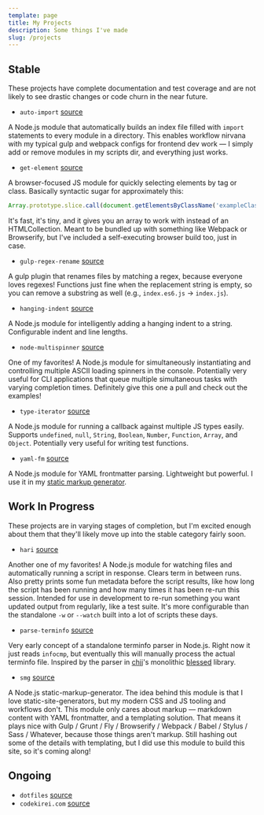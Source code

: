```yaml
---
template: page
title: My Projects
description: Some things I've made
slug: /projects
---
```


## Stable

These projects have complete documentation and test coverage and are not likely to see drastic changes or code churn in the near future.

- `auto-import` [source](https://github.com/codekirei/auto-import)

A Node.js module that automatically builds an index file filled with `import` statements to every module in a directory. This enables workflow nirvana with my typical gulp and webpack configs for frontend dev work &mdash; I simply add or remove modules in my scripts dir, and everything just works.

- `get-element` [source](https://github.com/codekirei/get-element)

A browser-focused JS module for quickly selecting elements by tag or class. Basically syntactic sugar for approximately this:

```js
Array.prototype.slice.call(document.getElementsByClassName('exampleClass'))
```
It's fast, it's tiny, and it gives you an array to work with instead of an HTMLCollection. Meant to be bundled up with something like Webpack or Browserify, but I've included a self-executing browser build too, just in case.

- `gulp-regex-rename` [source](https://github.com/codekirei/gulp-regex-rename)

A gulp plugin that renames files by matching a regex, because everyone loves regexes! Functions just fine when the replacement string is empty, so you can remove a substring as well (e.g., `index.es6.js` -> `index.js`).

- `hanging-indent` [source](https://github.com/codekirei/hanging-indent)

A Node.js module for intelligently adding a hanging indent to a string. Configurable indent and line lengths.

- `node-multispinner` [source](https://github.com/codekirei/node-multispinner)

One of my favorites! A Node.js module for simultaneously instantiating and controlling multiple ASCII loading spinners in the console. Potentially very useful for CLI applications that queue multiple simultaneous tasks with varying completion times. Definitely give this one a pull and check out the examples!

- `type-iterator` [source](https://github.com/codekirei/type-iterator)

A Node.js module for running a callback against multiple JS types easily. Supports `undefined`, `null`, `String`, `Boolean`, `Number`, `Function`, `Array`, and `Object`. Potentially very useful for writing test functions.

- `yaml-fm` [source](https://github.com/codekirei/yaml-fm)

A Node.js module for YAML frontmatter parsing. Lightweight but powerful. I use it in my [static markup generator](https://github.com/codekirei/smg).

## Work In Progress

These projects are in varying stages of completion, but I'm excited enough about them that they'll likely move up into the stable category fairly soon.

- `hari` [source](https://github.com/codekirei/hari)

Another one of my favorites! A Node.js module for watching files and automatically running a script in response. Clears term in between runs. Also pretty prints some fun metadata before the script results, like how long the script has been running and how many times it has been re-run this session. Intended for use in development to re-run something you want updated output from regularly, like a test suite. It's more configurable than the standalone `-w` or `--watch` built into a lot of scripts these days.

- `parse-terminfo` [source](https://github.com/codekirei/parse-terminfo)

Very early concept of a standalone terminfo parser in Node.js. Right now it just reads `infocmp`, but eventually this will manually process the actual terminfo file. Inspired by the parser in [chjj](https://twitter.com/_chjj)'s monolithic [blessed](https://github.com/chjj/blessed) library.

- `smg` [source](https://github.com/codekirei/smg)

A Node.js static-markup-generator. The idea behind this module is that I love static-site-generators, but my modern CSS and JS tooling and workflows don't. This module only cares about markup &mdash; markdown content with YAML frontmatter, and a templating solution. That means it plays nice with Gulp / Grunt / Fly / Browserify / Webpack / Babel / Stylus / Sass / Whatever, because those things aren't markup. Still hashing out some of the details with templating, but I did use this module to build this site, so it's coming along!

## Ongoing

- `dotfiles` [source]()
- `codekirei.com` [source]()
